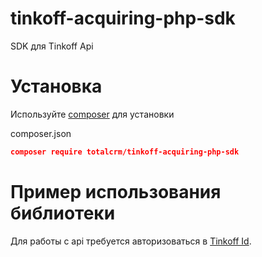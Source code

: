 # tinkoff-acquiring-php-sdk

SDK для Tinkoff Api

# Установка

Используйте [composer](https://getcomposer.org/) для установки

composer.json
```json
composer require totalcrm/tinkoff-acquiring-php-sdk
```

# Пример использования библиотеки

Для работы с api требуется авторизоваться в [Tinkoff Id](https://business.tinkoff.ru/openapi/docs#section/Avtorizaciya-v-Tinkoff-Id).
